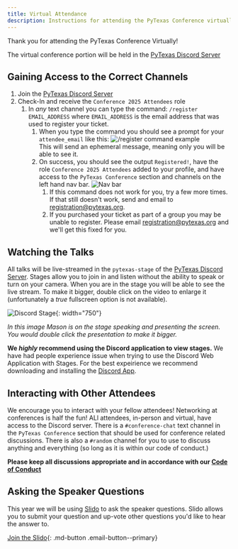 ```yaml
---
title: Virtual Attendance
description: Instructions for attending the PyTexas Conference virtually.
---
```


Thank you for attending the PyTexas Conference Virtually! 

The virtual conference portion will be held in the [PyTexas Discord Server](https://discord.gg/jNPAbcNukj)


## Gaining Access to the Correct Channels

1. Join the [PyTexas Discord Server](https://discord.gg/jNPAbcNukj)
1. Check-In and receive the `Conference 2025 Attendees` role
    1. In _any_ text channel you can type the command: `/register EMAIL_ADDRESS`
    where `EMAIL_ADDRESS` is the email address that was used to register your ticket.
        1. When you type the command you should see a prompt for your `attendee_email` like this:
        ![`/register` command example](../assets/images/virtual/register.png)  
        This will send an ephemeral message, meaning only you will be able to see it. 
        1. On success, you should see the output `Registered!`, have the role 
        `Conference 2025 Attendees` added to your profile, and have access to the 
        `PyTexas Conference` section and channels on the left hand nav bar.
        ![Nav bar](../assets/images/virtual/nav-bar.png)
            1. If this command does not work for you, try a few more times. If 
            that still doesn't work, send and email to [registration@pytexas.org](mailto:registration@pytexas.org).
            1. If you purchased your ticket as part of a group you may be unable to 
            register. Please email [registration@pytexas.org](mailto:registration@pytexas.org) 
            and we'll get this fixed for you.

## Watching the Talks

All talks will be live-streamed in the `pytexas-stage` of the [PyTexas Discord Server](https://discord.gg/jNPAbcNukj).
Stages allow you to join in and listen without the ability to speak or turn on your
camera. When you are in the stage you will be able to see the live stream. To make
it bigger, double click on the video to enlarge it (unfortunately a _true_ fullscreen
option is not available).

![Discord Stage](../assets/images/virtual/stage.png){: width="750"}

_In this image Mason is on the stage speaking and presenting the screen. 
You would double click the presentation to make it bigger._

**We _highly_ recommend using the Discord application to view stages.** We have
had people experience issue when trying to use the Discord Web Application with
Stages. For the best expeirience we recommend downloading and installing the 
[Discord App](https://discord.com/download).

## Interacting with Other Attendees

We encourage you to interact with your fellow attendees! Networking at conferences
is half the fun! ALl attendees, in-person and virtual, have access to the Discord
server. There is a `#conference-chat` text channel in the `PyTexas Conference` 
section that should be used for conference related discussions. There is also
a `#random` channel for you to use to discuss anything and everything (so long as
it is within our code of conduct.)

**Please keep all discussions appropriate and in accordance with our [Code of Conduct](../about.md#code-of-conduct)**

## Asking the Speaker Questions

This year we will be using [Slido](https://pytexas.org/2025/slido)
to ask the speaker questions. Slido allows you to submit your question and up-vote
other questions you'd like to hear the answer to. 

[Join the Slido](https://pytexas.org/2025/slido){: .md-button .email-button--primary}
